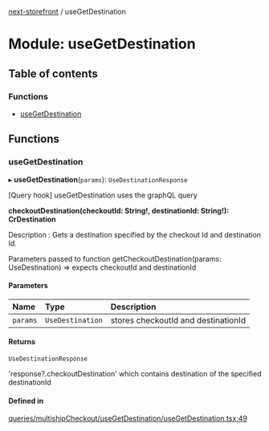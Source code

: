 [next-storefront](../README.md) / useGetDestination

# Module: useGetDestination

## Table of contents

### Functions

- [useGetDestination](useGetDestination.md#usegetdestination)

## Functions

### useGetDestination

▸ **useGetDestination**(`params`): `UseDestinationResponse`

[Query hook] useGetDestination uses the graphQL query

<b>checkoutDestination(checkoutId: String!, destinationId: String!): CrDestination</b>

Description : Gets a destination specified by the checkout Id and destination Id.

Parameters passed to function getCheckoutDestination(params: UseDestination) => expects checkoutId and destinationId

#### Parameters

| Name | Type | Description |
| :------ | :------ | :------ |
| `params` | `UseDestination` | stores checkoutId and destinationId |

#### Returns

`UseDestinationResponse`

'response?.checkoutDestination' which contains destination of the specified destinationId

#### Defined in

[queries/multishipCheckout/useGetDestination/useGetDestination.tsx:49](https://github.com/KiboSoftware/nextjs-storefront/blob/474c22ea/hooks/queries/multishipCheckout/useGetDestination/useGetDestination.tsx#L49)
